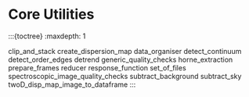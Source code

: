 # Core Utilities

:::{toctree}
:maxdepth: 1

clip_and_stack
create_dispersion_map
data_organiser
detect_continuum
detect_order_edges
detrend
generic_quality_checks
horne_extraction
prepare_frames
reducer
response_function
set_of_files
spectroscopic_image_quality_checks
subtract_background
subtract_sky
twoD_disp_map_image_to_dataframe
:::
